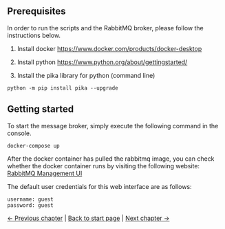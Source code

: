 ## Prerequisites
In order to run the scripts and the RabbitMQ broker, please follow the instructions below.
1. Install docker
https://www.docker.com/products/docker-desktop

2. Install python
https://www.python.org/about/gettingstarted/

3. Install the pika library for python (command line)
```
python -m pip install pika --upgrade
```

## Getting started 

To start the message broker, simply execute the following command in the console. 
```
docker-compose up
```

After the docker container has pulled the rabbitmq image, you can check whether the docker container runs by visiting the following website:
[RabbitMQ Management UI](http://127.0.0.1:15672/)

The default user credentials for this web interface are as follows:
```
username: guest
password: guest
```


[← Previous chapter](presentation/index.html) | [Back to start page](index.md) | [Next chapter →](exercises.md)